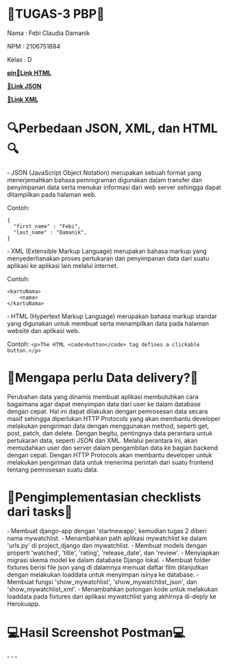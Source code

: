 # 📑TUGAS-3 PBP📑

Nama  : Febi Claudia Damanik

NPM   : 2106751884

Kelas : D

[**pin🔗Link HTML**](https://tugas2-pbp-febidamanik.herokuapp.com/mywatchlist/html/)

[**🔗Link JSON**](https://tugas2-pbp-febidamanik.herokuapp.com/mywatchlist/json/)

[**🔗Link XML**](https://tugas2-pbp-febidamanik.herokuapp.com/mywatchlist/xml/)

# 🔍Perbedaan JSON, XML, dan HTML🔍
▫ JSON (JavaScript Object Notation) merupakan sebuah format yang menerjemahkan bahasa pemrograman digunakan dalam transfer dan penyimpanan data serta menukar informasi dari web server sehingga dapat ditampilkan pada halaman web.

Contoh: 
```
{
  "first_name" : "Febi",
  "last_name" : "Damanik",
}
```
▫ XML (Extensible Markup Language) merupakan bahasa markup yang menyederhanakan proses pertukaran dan penyimpanan data dari suatu aplikasi ke aplikasi lain melalui internet.

Contoh: 
```<?xml version="1.0"?>
<kartuNama>
    <nama>
</kartuNama>
```
▫ HTML (Hypertext Markup Language) merupakan bahasa markup standar yang digunakan untuk membuat serta menampilkan data pada halaman website dan aplikasi web.

Contoh: 
```<p>The HTML <code>button</code> tag defines a clickable button.</p>```

# 📩Mengapa perlu Data delivery?📩
Perubahan data yang dinamis membuat aplikasi membutuhkan cara bagaimana agar dapat menyimpan data dari user ke dalam database dengan cepat. Hal ini dapat dilakukan dengan pemrosesan data secara masif sehingga diperlukan HTTP Protocols yang akan membantu developer melakukan pengiriman data dengan menggunakan method, seperti get, post, patch, dan delete. Dengan begitu, pentingnya data perantara untuk pertukaran data, seperti JSON dan XML. Melalui perantara ini, akan memudahkan user dan server dalam pengambilan data ke bagian backend dengan cepat. Dengan HTTP Protocols akan membantu developer untuk melakukan pengiriman data untuk menerima perintah dari suatu frontend tentang pemrosesan suatu data.

# 📌Pengimplementasian checklists dari tasks📌
▫ Membuat django-app dengan 'startnewapp', kemudian tugas 2 diberi nama mywatchlist.
▫ Menambahkan path aplikasi mywatchlist ke dalam 'urls.py' di project_django dan mywatchlist.
▫ Membuat models dengan properti 'watched', 'title', 'rating', 'release_date', dan 'review'.
▫ Menyiapkan migrasi skema model ke dalam database Django lokal.
▫ Membuat folder fixtures berisi file json yang di dalamnya memuat daftar film dilanjutkan dengan melakukan loaddata untuk menyimpan isinya ke database.
▫ Membuat fungsi 'show_mywatchlist', 'show_mywatchlist_json', dan 'show_mywatchlist_xml'. 
▫ Menambahkan potongan kode untuk melakukan loaddata pada fixtures dari aplikasi mywatchlist yang akhirnya di-deply ke Herokuapp.

# 💻Hasil Screenshot Postman💻
▫ 
▫ 
▫ 

